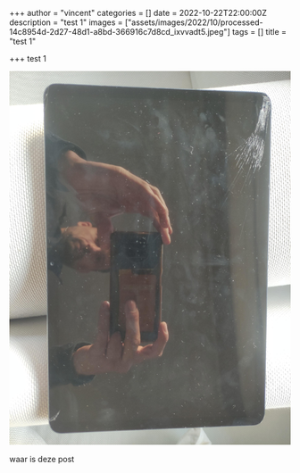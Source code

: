 +++
author = "vincent"
categories = []
date = 2022-10-22T22:00:00Z
description = "test 1"
images = ["assets/images/2022/10/processed-14c8954d-2d27-48d1-a8bd-366916c7d8cd_ixvvadt5.jpeg"]
tags = []
title = "test 1"

+++
test 1

![](assets/images/2022/10/processed-74efe377-c336-40c9-a376-26be28947c53_hbbh7mnv.jpeg)

waar is deze post